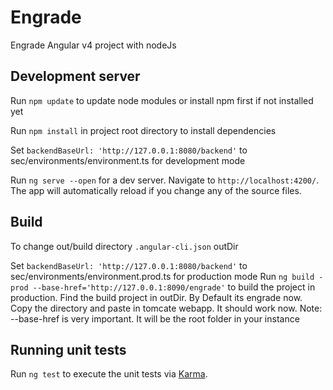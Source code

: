 # Engrade
Engrade Angular v4 project with nodeJs

## Development server
Run `npm update` to update node modules or install npm first if not installed yet

Run `npm install` in project root directory to install dependencies

Set `backendBaseUrl: 'http://127.0.0.1:8080/backend'` to sec/environments/environment.ts for development mode

Run `ng serve --open` for a dev server. Navigate to `http://localhost:4200/`. The app will automatically reload if you change any of the source files.

## Build
To change out/build directory `.angular-cli.json` outDir

Set `backendBaseUrl: 'http://127.0.0.1:8080/backend'` to sec/environments/environment.prod.ts for production mode
Run `ng build -prod --base-href='http://127.0.0.1:8090/engrade'` to build the project in production. Find the build project in outDir. By Default its engrade now. Copy the directory and paste in tomcate webapp. It should work now.
Note: --base-href is very important. It will be the root folder in your instance

## Running unit tests

Run `ng test` to execute the unit tests via [Karma](https://karma-runner.github.io).


